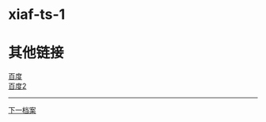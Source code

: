 # xiaf-ts-1

# 其他链接

<a href="https://www.baidu.com">百度</a><br/>
<a href="https://www.baidu.com">百度2</a>

***
<a href="https://github.com/xido81/xiaf-ts-1/tree/master/rmd">下一档案</a>
